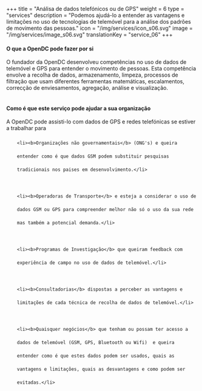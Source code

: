 +++
title = "Análisa de dados telefónicos ou de GPS"
weight = 6
type = "services"
description = "Podemos ajudá-lo a entender as vantagens e limitações no uso de tecnologias de telemóvel para a análise dos padrões de movimento das pessoas."
icon = "/img/services/icon_s06.svg"
image = "/img/services/image_s06.svg"
translationKey = "service_06"
+++

#### O que a OpenDC pode fazer por si
O fundador da OpenDC desenvolveu competências no uso de dados de telemóvel e GPS para entender o movimento de pessoas. Esta competência envolve a recolha de dados, armazenamento, limpeza, processos de filtração que usam diferentes ferramentas matemáticas, escalamentos, correcção de enviesamentos, agregação, análise e visualização.
<br></br>

#### Como é que este serviço pode ajudar a sua organização
A OpenDC pode assisti-lo com dados de GPS e redes telefónicas se estiver a trabalhar para

<ul style="list-style-type:disc; padding-left:2em; line-height:250%;">

	<li><b>Organizações não governamentais</b> (ONG's) e queira entender como é que dados GSM podem substituir pesquisas tradicionais nos paises em desenvolvimento.</li>
	
	<li><b>Operadoras de Transporte</b> e esteja a considerar o uso de dados GSM ou GPS para compreender melhor não só o uso da sua rede mas também a potencial demanda.</li>
	
	<li><b>Programas de Investigação</b> que queiram feedback com experiência de campo no uso de dados de telemóvel.</li>
	
	<li><b>Consultadorias</b> dispostas a perceber as vantagens e limitações de cada técnica de recolha de dados de telemóvel.</li>
	
	<li><b>Quaisquer negócios</b> que tenham ou possam ter acesso a dados de telemóvel (GSM, GPS, Bluetooth ou Wifi)  e queira entender como é que estes dados podem ser usados, quais as vantagens e limitações, quais as desvantagens e como podem ser evitadas.</li>
	
</ul>
